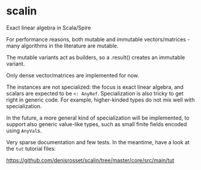 # scalin
Exact linear algebra in Scala/Spire

For performance reasons, both mutable and immutable vectors/matrices - many algorithms in the literature are mutable.

The mutable variants act as builders, so a .result() creates an immutable variant.

Only dense vector/matrices are implemented for now. 

The instances are not specialized: the focus is exact linear algebra, and scalars are expected to be `<: AnyRef`. 
Specialization is also tricky to get right in generic code. For example, higher-kinded types do not mix well with specialization.

In the future, a more general kind of specialization will be implemented, to support also generic value-like types, such
as small finite fields encoded using `AnyVal`s.

Very sparse documentation and few tests. In the meantime, have a look at the `tut` tutorial files:

https://github.com/denisrosset/scalin/tree/master/core/src/main/tut
